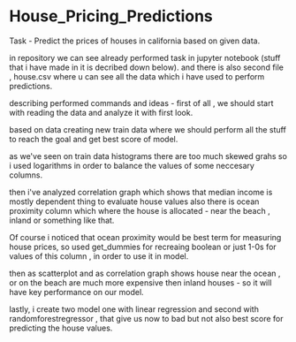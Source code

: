 # House_Pricing_Predictions

Task - Predict the prices of houses in california based on given data.


in repository we can see already performed task in jupyter notebook (stuff that i have made in it is decribed down below).
and there is also second file , house.csv where u can see all the data which i have used to perform predictions.


describing performed commands and ideas - first of all , we should start with reading the data and analyze it with first look.

based on data creating new train data where we should perform all the stuff to reach the goal and get best score of model.


as we've seen on train data histograms there are too much skewed grahs so i used logarithms in order to balance the values of
some neccesary columns.


then i've analyzed correlation graph which shows that median income is mostly dependent thing to evaluate  house values
also there is ocean proximity column which where the house is allocated - near the beach , inland or something like that. 

Of course i noticed that ocean proximity would be best term for measuring house prices, so used get_dummies for recreaing boolean or just 1-0s for values of this column , in order to use it in model.


then as scatterplot and as correlation graph shows house near the ocean , or on the beach are much more expensive then inland houses - so it will have key performance on our model.


lastly, i create two model one with linear regression and second with randomforestregressor , that give us now to bad but not also best score for predicting the house values.

